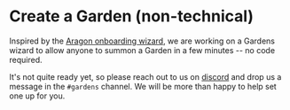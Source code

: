 # Create a Garden \(non-technical\)

Inspired by the [Aragon onboarding wizard](https://rinkeby.client.aragon.org/#/), we are working on a Gardens wizard to allow anyone to summon a Garden in a few minutes -- no code required.

It's not quite ready yet, so please reach out to us on [discord](https://discord.gg/M2EVG4MfR4) and drop us a message in the `#gardens` channel. We will be more than happy to help set one up for you. 



